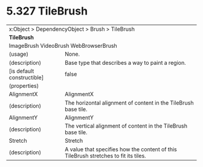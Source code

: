 <html dir="LTR" xmlns:mshelp="http://msdn.microsoft.com/mshelp" xmlns:ddue="http://ddue.schemas.microsoft.com/authoring/2003/5" xmlns:xlink="http://www.w3.org/1999/xlink" xmlns:tool="http://www.microsoft.com/tooltip">

<body>
 <input type="hidden" id="userDataCache" class="userDataStyle">
 <input type="hidden" id="hiddenScrollOffset">
 <img id="dropDownImage" style="display:none; height:0; width:0;" src="../local/drpdown.gif">
 <img id="dropDownHoverImage" style="display:none; height:0; width:0;" src="../local/drpdown_orange.gif">
 <img id="collapseImage" style="display:none; height:0; width:0;" src="../local/collapse.gif">
 <img id="expandImage" style="display:none; height:0; width:0;" src="../local/exp.gif">
 <img id="collapseAllImage" style="display:none; height:0; width:0;" src="../local/collall.gif">
 <img id="expandAllImage" style="display:none; height:0; width:0;" src="../local/expall.gif">
 <img id="copyImage" style="display:none; height:0; width:0;" src="../local/copycode.gif">
 <img id="copyHoverImage" style="display:none; height:0; width:0;" src="../local/copycodeHighlight.gif">
 <div id="header"><h1 class="heading">5.327 TileBrush</h1></div>

 <div id="mainSection">
 <div id="mainBody">
 <div id="allHistory" class="saveHistory" onsave="saveAll()" onload="loadAll()"></div>
 <p xmlns:wsd="http://wsdev.schemas.microsoft.com/authoring/2008/2" xmlns:msxsl="urn:schemas-microsoft-com:xslt" xmlns:script="urn:script" xmlns:build="urn:build">
 </p>
 <div id="sectionSection0" class="section" name="collapseableSection">
 <content xmlns="http://ddue.schemas.microsoft.com/authoring/2003/5" xmlns:wsd="http://wsdev.schemas.microsoft.com/authoring/2008/2" xmlns:msxsl="urn:schemas-microsoft-com:xslt" xmlns:script="urn:script" xmlns:build="urn:build">
 </content>
 </div>
 <div id="sectionSection1" class="section" name="collapseableSection">
 <content xmlns="http://ddue.schemas.microsoft.com/authoring/2003/5" xmlns:wsd="http://wsdev.schemas.microsoft.com/authoring/2008/2" xmlns:msxsl="urn:schemas-microsoft-com:xslt" xmlns:script="urn:script" xmlns:build="urn:build">
 <table class="ProtocolAuthoredTable" xmlns="">
 <tr><td colspan="2">
<mshelp:link keywords="55aacd72-e114-4aa1-b774-3f7ded5e1f7d" tabindex="0">x:Object</mshelp:link> &gt; <mshelp:link keywords="c4d521a5-4c74-448c-997c-0e9e9c99e9b7" tabindex="0">DependencyObject</mshelp:link> &gt; <mshelp:link keywords="a920b39e-6354-4ed3-b532-af46989027e1" tabindex="0">Brush</mshelp:link> &gt; <mshelp:link keywords="f7e9cbfd-3692-42a5-9f36-6a5999d5732c" tabindex="0">TileBrush</mshelp:link> </td>
 </tr>
 <tr><td colspan="2">
 <b>TileBrush</b> </td>
 </tr>
 <tr><td colspan="2">
<mshelp:link keywords="09be7906-2f41-4880-90d4-5487e21809ab" tabindex="0">ImageBrush</mshelp:link> <mshelp:link keywords="bca09062-f038-4cf4-8362-a9bd9d26b313" tabindex="0">VideoBrush</mshelp:link> <mshelp:link keywords="6a477085-ab45-40db-af47-49477ef1657f" tabindex="0">WebBrowserBrush</mshelp:link> </td>
 </tr>
 <tr><td><div class="indent0">(usage)</div></td>
 <td>None.</td>
 </tr>
 <tr><td><div class="indent0">(description)</div></td>
 <td>Base type that describes a way to paint a region.</td>
 </tr>
 <tr><td><div class="indent0">[is default constructible]</div></td>
 <td>false</td>
 </tr>
 <tr><td><div class="indent0">(properties)</div></td>
 <td></td>
 </tr>
 <tr><td><div class="indent2">AlignmentX</div></td>
 <td><mshelp:link keywords="964f8dd9-01a8-40a7-b1d2-e23e4a542b34" tabindex="0">AlignmentX</mshelp:link></td>
 </tr>
 <tr><td><div class="indent4">(description)</div></td>
 <td>The horizontal alignment of content in the TileBrush base tile.</td>
 </tr>
 <tr><td><div class="indent2">AlignmentY</div></td>
 <td><mshelp:link keywords="b57b31a9-367a-4e2e-9851-42f6d53beee1" tabindex="0">AlignmentY</mshelp:link></td>
 </tr>
 <tr><td><div class="indent4">(description)</div></td>
 <td>The vertical alignment of content in the TileBrush base tile.</td>
 </tr>
 <tr><td><div class="indent2">Stretch</div></td>
 <td><mshelp:link keywords="79a24f87-2993-4cc3-87c9-6d28c1d28825" tabindex="0">Stretch</mshelp:link></td>
 </tr>
 <tr><td><div class="indent4">(description)</div></td>
 <td>A value that specifies how the content of this TileBrush stretches to fit its tiles.</td>
 </tr>
</table>
 </content>
 </div>
 <!--[if gte IE 5]>
 <tool:tip element="languageFilterToolTip" avoidmouse="false"/>
 <![endif]-->
 </div>
 <a name="feedback"></a><span></span>
 </div>
</body></html>
